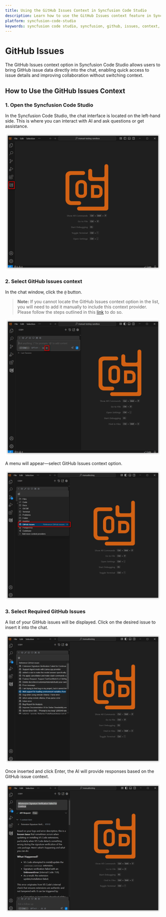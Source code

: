 ```yaml
---
title: Using the GitHub Issues Context in Syncfusion Code Studio
description: Learn how to use the GitHub Issues context feature in Syncfusion Code Studio to integrate GitHub issue data directly into your AI interactions for enhanced collaboration.
platform: syncfusion-code-studio
keywords: syncfusion code studio, syncfusion, github, issues, context, code-studio, developer-tools, AI, productivity
---
```

 
# GitHub Issues
 
The GitHub Issues context option in Syncfusion Code Studio allows users to bring GitHub issue data directly into the chat, enabling quick access to issue details and improving collaboration without switching context.
 
## How to Use the GitHub Issues Context
 
### 1. Open the Syncfusion Code Studio
 
In the Syncfusion Code Studio, the chat interface is located on the left-hand side. This is where you can interact with AI and ask questions or get assistance.

<img src="../../feature-images/open_chat.png" alt="openchat" />

 
### 2. Select GitHub Issues context
 
In the chat window, click the `@` button.  
> **Note:** If you cannot locate the GitHub Issues context option in the list, you will need to add it manually to include this context provider. Please follow the steps outlined in this [link](https://help.syncfusioncody.com/syncfusion-code-studio/features/context-providers/add-more-contextproviders/How-to-configure-more-contextproviders) to do so.

<img src="../../feature-images/clickcontext.png" alt="click context" />
 
A menu will appear—select GitHub Issues context option.

<img src="../../feature-images/issue_opencontext.png" alt="opencontext" />
 
### 3. Select Required GitHub Issues
 
A list of your GitHub issues will be displayed. Click on the desired issue to insert it into the chat.  
 
<img src="../../feature-images/issue_choose.png" alt="choose" />

Once inserted and click Enter, the AI will provide responses based on the GitHub issue context.

<img src="../../feature-images/issue_output.png" alt="output" />